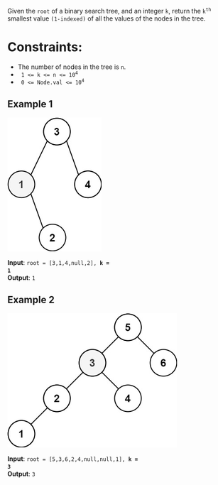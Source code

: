 Given the `root` of a binary search tree, and an integer `k`, 
return the <code>k<sup>th</sup></code> smallest value `(1-indexed)` of all the values of the nodes in the tree.

Constraints:
============
*    The number of nodes in the tree is `n`.
*    <code> 1 <= k <= n <= 10<sup>4</sup></code>
*    <code> 0 <= Node.val <= 10<sup>4</sup></code>

## Example 1
<img src="kthtree1.jpg" />

**Input**: <code>root = [3,1,4,null,2], <b>k = 1</b></code> <br />
**Output**: `1`

## Example 2
<img src="kthtree2.jpg" />

**Input**: <code>root = [5,3,6,2,4,null,null,1], <b>k = 3</b></code> <br />
**Output**: `3`



